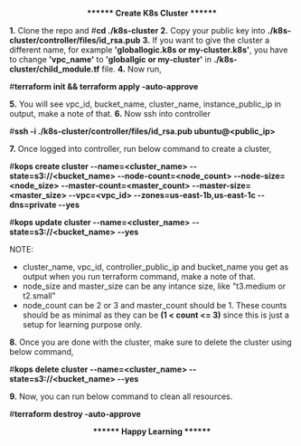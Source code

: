 <p align="center"><b>****** Create K8s Cluster ******</b></p>


**1.** Clone the repo and #**cd ./k8s-cluster**
**2.** Copy your public key into **./k8s-cluster/controller/files/id_rsa.pub**
**3.** If you want to give the cluster a different name, for example **'globallogic.k8s or my-cluster.k8s'**, you have to change **'vpc_name'** to **'globallgic or my-cluster'** in **./k8s-cluster/child_module.tf** file.
**4.** Now run,

#**terraform init && terraform apply -auto-approve**

**5.** You will see vpc_id, bucket_name, cluster_name, instance_public_ip in output, make a note of that.
**6.** Now ssh into controller 

#**ssh -i ./k8s-cluster/controller/files/id_rsa.pub ubuntu@<public_ip>**

**7.** Once logged into controller, run below command to create a cluster,

#**kops create cluster --name=<cluster_name> --state=s3://<bucket_name> --node-count=<node_count> --node-size=<node_size> --master-count=<master_count> --master-size=<master_size> --vpc=<vpc_id> --zones=us-east-1b,us-east-1c --dns=private --yes**

#**kops update cluster --name=<cluster_name> --state=s3://<bucket_name> --yes**

NOTE:
- cluster_name, vpc_id, controller_public_ip and bucket_name you get as output when you run terraform command, make a note of that.
- node_size and master_size can be any intance size, like "t3.medium or t2.small"
- node_count can be 2 or 3 and master_count should be 1. These counts should be as minimal as they can be **(1 < count <= 3)**  since this is just a setup for learning purpose only.

**8.** Once you are done with the cluster, make sure to delete the cluster using below command,

#**kops delete cluster --name=<cluster_name> --state=s3://<bucket_name> --yes**

**9.** Now, you can run below command to clean all resources.

#**terraform destroy -auto-approve**


<p align="center"><b>****** Happy Learning ******</b></p>
